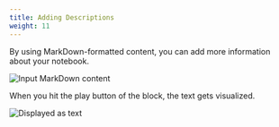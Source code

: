 ```yaml
---
title: Adding Descriptions
weight: 11
---
```


By using MarkDown-formatted content, you can add more information about your notebook.

![Input MarkDown content](/assets/usage/markdown-1.png)

When you hit the play button of the block, the text gets visualized.

![Displayed as text](/assets/usage/markdown-2.png)